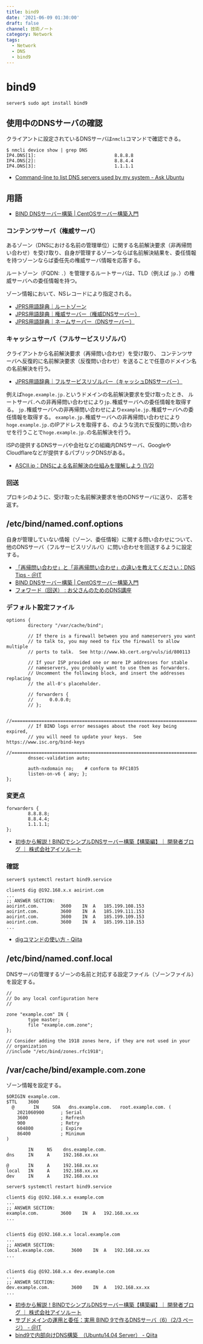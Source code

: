 ```yaml
---
title: bind9
date: '2021-06-09 01:30:00'
draft: false
channel: 技術ノート
category: Network
tags:
  - Network
  - DNS
  - bind9
---
```


# bind9

```shell
server$ sudo apt install bind9
```

## 使用中のDNSサーバの確認

クライアントに設定されているDNSサーバは`nmcli`コマンドで確認できる。

```shell
$ nmcli device show | grep DNS
IP4.DNS[1]:                             8.8.8.8
IP4.DNS[2]:                             8.8.4.4
IP4.DNS[3]:                             1.1.1.1
```

- [Command-line to list DNS servers used by my system - Ask Ubuntu](https://askubuntu.com/questions/152593/command-line-to-list-dns-servers-used-by-my-system)


## 用語

- [BIND DNSサーバー構築 | CentOSサーバー構築入門](http://cos.linux-dvr.biz/archives/category/bind-dns%E3%82%B5%E3%83%BC%E3%83%90%E3%83%BC%E6%A7%8B%E7%AF%89)

### コンテンツサーバ（権威サーバ）

あるゾーン（DNSにおける名前の管理単位）に関する名前解決要求（非再帰問い合わせ）を受け取り、自身が管理するゾーンならば名前解決結果を、委任情報を持つゾーンならば委任先の権威サーバ情報を応答する。

ルートゾーン（FQDN: `.`）を管理するルートサーバは、TLD（例えば `jp.`）の権威サーバへの委任情報を持つ。

ゾーン情報において、NSレコードにより指定される。

- [JPRS用語辞典｜ルートゾーン](https://jprs.jp/glossary/index.php?ID=0155)
- [JPRS用語辞典｜権威サーバー（権威DNSサーバー）](https://jprs.jp/glossary/index.php?ID=0145)
- [JPRS用語辞典｜ネームサーバー（DNSサーバー）](https://jprs.jp/glossary/index.php?ID=0157)

### キャッシュサーバ（フルサービスリゾルバ）

クライアントから名前解決要求（再帰問い合わせ）を受け取り、
コンテンツサーバへ反復的に名前解決要求（反復問い合わせ）を送ることで任意のドメイン名の名前解決を行う。

- [JPRS用語辞典｜フルサービスリゾルバー（キャッシュDNSサーバー）](https://jprs.jp/glossary/index.php?ID=0158)

例えば`hoge.example.jp.`というドメインの名前解決要求を受け取ったとき、
ルートサーバ`.`への非再帰問い合わせにより`jp.`権威サーバへの委任情報を取得する。
`jp.`権威サーバへの非再帰問い合わせにより`example.jp.`権威サーバへの委任情報を取得する。
`example.jp.`権威サーバへの非再帰問い合わせにより`hoge.example.jp.`のIPアドレスを取得する、のような流れで反復的に問い合わせを行うことで`hoge.example.jp.`の名前解決を行う。

ISPの提供するDNSサーバや会社などの組織内DNSサーバ、GoogleやCloudflareなどが提供するパブリックDNSがある。

- [ASCII.jp：DNSによる名前解決の仕組みを理解しよう (1/2)](https://ascii.jp/elem/000/000/463/463076/)


### 回送

プロキシのように、受け取った名前解決要求を他のDNSサーバに送り、
応答を返す。


## /etc/bind/named.conf.options

自身が管理していない情報（ゾーン、委任情報）に関する問い合わせについて、
他のDNSサーバ（フルサービスリゾルバ）に問い合わせを回送するように設定する。

- [「再帰問い合わせ」と「非再帰問い合わせ」の違いを教えてください：DNS Tips - ＠IT](https://www.atmarkit.co.jp/ait/articles/1510/28/news013.html)
- [BIND DNSサーバー構築 | CentOSサーバー構築入門](http://cos.linux-dvr.biz/archives/category/bind-dns%E3%82%B5%E3%83%BC%E3%83%90%E3%83%BC%E6%A7%8B%E7%AF%89)
- [フォワード（回送） : お父さんのためのDNS講座](http://ddns.blog.jp/archives/13568266.html)

### デフォルト設定ファイル

```bind
options {
        directory "/var/cache/bind";

        // If there is a firewall between you and nameservers you want
        // to talk to, you may need to fix the firewall to allow multiple
        // ports to talk.  See http://www.kb.cert.org/vuls/id/800113

        // If your ISP provided one or more IP addresses for stable
        // nameservers, you probably want to use them as forwarders.
        // Uncomment the following block, and insert the addresses replacing
        // the all-0's placeholder.

        // forwarders {
        //      0.0.0.0;
        // };

        //========================================================================
        // If BIND logs error messages about the root key being expired,
        // you will need to update your keys.  See https://www.isc.org/bind-keys
        //========================================================================
        dnssec-validation auto;

        auth-nxdomain no;    # conform to RFC1035
        listen-on-v6 { any; };
};
```

### 変更点

```
forwarders {
        8.8.8.8;
        8.8.4.4;
        1.1.1.1;
};
```

- [初歩から解説！BINDでシンプルDNSサーバー構築【構築編】｜ 開発者ブログ ｜ 株式会社アイソルート](https://www.isoroot.jp/blog/2929/)


### 確認

```shell
server$ systemctl restart bind9.service
```

```shell
client$ dig @192.168.x.x aoirint.com
...
;; ANSWER SECTION:
aoirint.com.		3600	IN	A	185.199.108.153
aoirint.com.		3600	IN	A	185.199.111.153
aoirint.com.		3600	IN	A	185.199.109.153
aoirint.com.		3600	IN	A	185.199.110.153
...
```

- [digコマンドの使い方 - Qiita](https://qiita.com/hana_shin/items/e99f64a01f2632b7a719)


## /etc/bind/named.conf.local

DNSサーバの管理するゾーンの名前と対応する設定ファイル（ゾーンファイル）を設定する。

```bind
//
// Do any local configuration here
//

zone "example.com" IN {
        type master;
        file "example.com.zone";
};

// Consider adding the 1918 zones here, if they are not used in your
// organization
//include "/etc/bind/zones.rfc1918";
```

## /var/cache/bind/example.com.zone

ゾーン情報を設定する。

```zone
$ORIGIN example.com.
$TTL    3600
  @       IN     SOA   dns.example.com.   root.example.com. (
    2021060900      ; Serial
    3600            ; Refresh
    900             ; Retry
    604800          ; Expire
    86400           ; Minimum
)

        IN     NS    dns.example.com.
dns     IN     A     192.168.xx.xx

@       IN     A     192.168.xx.xx
local   IN     A     192.168.xx.xx
dev     IN     A     192.168.xx.xx
```

```shell
server$ systemctl restart bind9.service
```

```shell
client$ dig @192.168.x.x example.com
...
;; ANSWER SECTION:
example.com.		3600	IN	A	192.168.xx.xx
...


client$ dig @192.168.x.x local.example.com
...
;; ANSWER SECTION:
local.example.com.		3600	IN	A	192.168.xx.xx
...


client$ dig @192.168.x.x dev.example.com
...
;; ANSWER SECTION:
dev.example.com.		3600	IN	A	192.168.xx.xx
...
```

- [初歩から解説！BINDでシンプルDNSサーバー構築【構築編】｜ 開発者ブログ ｜ 株式会社アイソルート](https://www.isoroot.jp/blog/2929/)
- [サブドメインの運用と委任：実用 BIND 9で作るDNSサーバ（6）（2/3 ページ） - ＠IT](https://www.atmarkit.co.jp/ait/articles/0306/03/news002_2.html)
- [bind9で内部向けDNS構築　（Ubuntu14.04 Server） - Qiita](https://qiita.com/m1220/items/e2093f8f5dc1a6ce9802)
